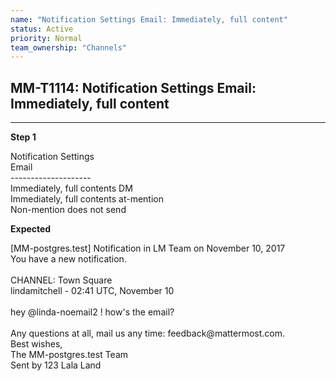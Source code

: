 ```yaml
---
name: "Notification Settings Email: Immediately, full content"
status: Active
priority: Normal
team_ownership: "Channels"
---
```


## MM-T1114: Notification Settings Email: Immediately, full content

---

**Step 1**

Notification Settings\
Email\
\--------------------\
Immediately, full contents DM\
Immediately, full contents at-mention\
Non-mention does not send

**Expected**

\[MM-postgres.test] Notification in LM Team on November 10, 2017\
You have a new notification.\
\
CHANNEL: Town Square\
lindamitchell - 02:41 UTC, November 10\
\
hey @linda-noemail2 ! how's the email?\
\
Any questions at all, mail us any time: feedback\@mattermost.com.\
Best wishes,\
The MM-postgres.test Team\
Sent by 123 Lala Land
